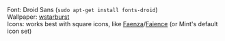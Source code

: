 Font: Droid Sans (`sudo apt-get install fonts-droid`) <br/>
Wallpaper: [wstarburst](https://www.desktoppr.co/wallpapers/29401) <br/>
Icons: works best with square icons, like [Faenza](https://tiheum.deviantart.com/#/d2v6x24)/[Faience](https://tiheum.deviantart.com/art/Faience-icon-theme-255099649) (or Mint's default icon set)
